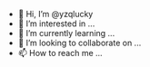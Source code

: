 - 👋 Hi, I’m @yzqlucky
- 👀 I’m interested in ...
- 🌱 I’m currently learning ...
- 💞️ I’m looking to collaborate on ...
- 📫 How to reach me ...

<!---
yzqlucky/yzqlucky is a ✨ special ✨ repository because its `README.md` (this file) appears on your GitHub profile.
You can click the Preview link to take a look at your changes.
--->

